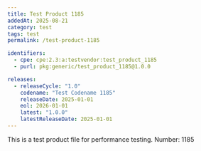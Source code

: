 ```yaml
---
title: Test Product 1185
addedAt: 2025-08-21
category: test
tags: test
permalink: /test-product-1185

identifiers:
  - cpe: cpe:2.3:a:testvendor:test_product_1185
  - purl: pkg:generic/test_product_1185@1.0.0

releases:
  - releaseCycle: "1.0"
    codename: "Test Codename 1185"
    releaseDate: 2025-01-01
    eol: 2026-01-01
    latest: "1.0.0"
    latestReleaseDate: 2025-01-01
---
```


This is a test product file for performance testing. Number: 1185
